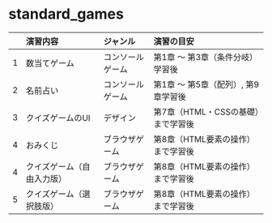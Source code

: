 # standard_games

| | 演習内容 | ジャンル | 演習の目安 |
| :--- | :--- | :--- | :--- |
| 1 | 数当てゲーム | コンソールゲーム | 第1章 〜 第3章（条件分岐）学習後 |
| 2 | 名前占い | コンソールゲーム | 第1章 〜 第5章（配列）, 第9章学習後 |
| 3 | クイズゲームのUI | デザイン | 第7章（HTML・CSSの基礎）まで学習後 |
| 4 | おみくじ | ブラウザゲーム | 第8章（HTML要素の操作）まで学習後 |
| 4 | クイズゲーム（自由入力版） | ブラウザゲーム | 第8章（HTML要素の操作）まで学習後 |
| 5 | クイズゲーム（選択肢版） | ブラウザゲーム | 第8章（HTML要素の操作）まで学習後 |